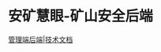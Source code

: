 # 安矿慧眼-矿山安全后端
[管理端后端](https://github.com/GaryByd/RSM-Ruoyi)|[技术文档](https://github.com/GaryByd/RSM_WeChat_Version/blob/master/2025065979-%E6%8A%80%E6%9C%AF%E6%96%87%E6%A1%A3.pdf)

